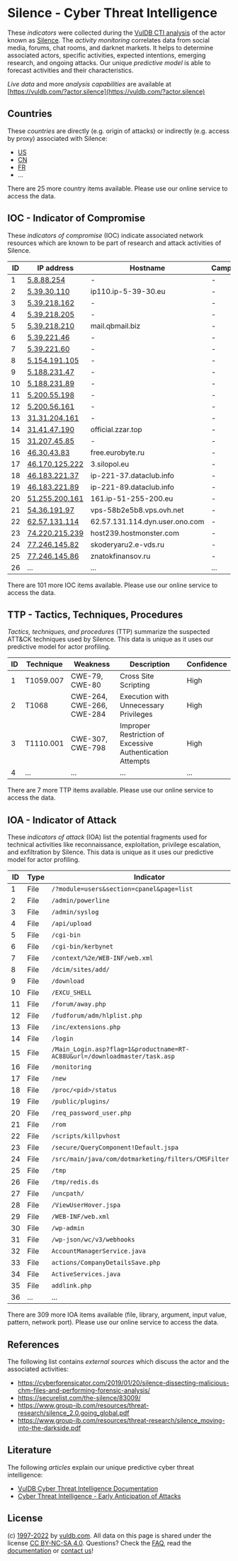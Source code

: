 # Silence - Cyber Threat Intelligence

These _indicators_ were collected during the [VulDB CTI analysis](https://vuldb.com/?kb.cti) of the actor known as [Silence](https://vuldb.com/?actor.silence). The _activity monitoring_ correlates data from social media, forums, chat rooms, and darknet markets. It helps to determine associated actors, specific activities, expected intentions, emerging research, and ongoing attacks. Our unique _predictive model_ is able to forecast activities and their characteristics.

_Live data_ and more _analysis capabilities_ are available at [https://vuldb.com/?actor.silence](https://vuldb.com/?actor.silence)

## Countries

These _countries_ are directly (e.g. origin of attacks) or indirectly (e.g. access by proxy) associated with Silence:

* [US](https://vuldb.com/?country.us)
* [CN](https://vuldb.com/?country.cn)
* [FR](https://vuldb.com/?country.fr)
* ...

There are 25 more country items available. Please use our online service to access the data.

## IOC - Indicator of Compromise

These _indicators of compromise_ (IOC) indicate associated network resources which are known to be part of research and attack activities of Silence.

ID | IP address | Hostname | Campaign | Confidence
-- | ---------- | -------- | -------- | ----------
1 | [5.8.88.254](https://vuldb.com/?ip.5.8.88.254) | - | - | High
2 | [5.39.30.110](https://vuldb.com/?ip.5.39.30.110) | ip110.ip-5-39-30.eu | - | High
3 | [5.39.218.162](https://vuldb.com/?ip.5.39.218.162) | - | - | High
4 | [5.39.218.205](https://vuldb.com/?ip.5.39.218.205) | - | - | High
5 | [5.39.218.210](https://vuldb.com/?ip.5.39.218.210) | mail.qbmail.biz | - | High
6 | [5.39.221.46](https://vuldb.com/?ip.5.39.221.46) | - | - | High
7 | [5.39.221.60](https://vuldb.com/?ip.5.39.221.60) | - | - | High
8 | [5.154.191.105](https://vuldb.com/?ip.5.154.191.105) | - | - | High
9 | [5.188.231.47](https://vuldb.com/?ip.5.188.231.47) | - | - | High
10 | [5.188.231.89](https://vuldb.com/?ip.5.188.231.89) | - | - | High
11 | [5.200.55.198](https://vuldb.com/?ip.5.200.55.198) | - | - | High
12 | [5.200.56.161](https://vuldb.com/?ip.5.200.56.161) | - | - | High
13 | [31.31.204.161](https://vuldb.com/?ip.31.31.204.161) | - | - | High
14 | [31.41.47.190](https://vuldb.com/?ip.31.41.47.190) | official.zzar.top | - | High
15 | [31.207.45.85](https://vuldb.com/?ip.31.207.45.85) | - | - | High
16 | [46.30.43.83](https://vuldb.com/?ip.46.30.43.83) | free.eurobyte.ru | - | High
17 | [46.170.125.222](https://vuldb.com/?ip.46.170.125.222) | 3.silopol.eu | - | High
18 | [46.183.221.37](https://vuldb.com/?ip.46.183.221.37) | ip-221-37.dataclub.info | - | High
19 | [46.183.221.89](https://vuldb.com/?ip.46.183.221.89) | ip-221-89.dataclub.info | - | High
20 | [51.255.200.161](https://vuldb.com/?ip.51.255.200.161) | 161.ip-51-255-200.eu | - | High
21 | [54.36.191.97](https://vuldb.com/?ip.54.36.191.97) | vps-58b2e5b8.vps.ovh.net | - | High
22 | [62.57.131.114](https://vuldb.com/?ip.62.57.131.114) | 62.57.131.114.dyn.user.ono.com | - | High
23 | [74.220.215.239](https://vuldb.com/?ip.74.220.215.239) | host239.hostmonster.com | - | High
24 | [77.246.145.82](https://vuldb.com/?ip.77.246.145.82) | skoderyaru2.e-vds.ru | - | High
25 | [77.246.145.86](https://vuldb.com/?ip.77.246.145.86) | znatokfinansov.ru | - | High
26 | ... | ... | ... | ...

There are 101 more IOC items available. Please use our online service to access the data.

## TTP - Tactics, Techniques, Procedures

_Tactics, techniques, and procedures_ (TTP) summarize the suspected ATT&CK techniques used by Silence. This data is unique as it uses our predictive model for actor profiling.

ID | Technique | Weakness | Description | Confidence
-- | --------- | -------- | ----------- | ----------
1 | T1059.007 | CWE-79, CWE-80 | Cross Site Scripting | High
2 | T1068 | CWE-264, CWE-266, CWE-284 | Execution with Unnecessary Privileges | High
3 | T1110.001 | CWE-307, CWE-798 | Improper Restriction of Excessive Authentication Attempts | High
4 | ... | ... | ... | ...

There are 7 more TTP items available. Please use our online service to access the data.

## IOA - Indicator of Attack

These _indicators of attack_ (IOA) list the potential fragments used for technical activities like reconnaissance, exploitation, privilege escalation, and exfiltration by Silence. This data is unique as it uses our predictive model for actor profiling.

ID | Type | Indicator | Confidence
-- | ---- | --------- | ----------
1 | File | `/?module=users&section=cpanel&page=list` | High
2 | File | `/admin/powerline` | High
3 | File | `/admin/syslog` | High
4 | File | `/api/upload` | Medium
5 | File | `/cgi-bin` | Medium
6 | File | `/cgi-bin/kerbynet` | High
7 | File | `/context/%2e/WEB-INF/web.xml` | High
8 | File | `/dcim/sites/add/` | High
9 | File | `/download` | Medium
10 | File | `/EXCU_SHELL` | Medium
11 | File | `/forum/away.php` | High
12 | File | `/fudforum/adm/hlplist.php` | High
13 | File | `/inc/extensions.php` | High
14 | File | `/login` | Low
15 | File | `/Main_Login.asp?flag=1&productname=RT-AC88U&url=/downloadmaster/task.asp` | High
16 | File | `/monitoring` | Medium
17 | File | `/new` | Low
18 | File | `/proc/<pid>/status` | High
19 | File | `/public/plugins/` | High
20 | File | `/req_password_user.php` | High
21 | File | `/rom` | Low
22 | File | `/scripts/killpvhost` | High
23 | File | `/secure/QueryComponent!Default.jspa` | High
24 | File | `/src/main/java/com/dotmarketing/filters/CMSFilter.java` | High
25 | File | `/tmp` | Low
26 | File | `/tmp/redis.ds` | High
27 | File | `/uncpath/` | Medium
28 | File | `/ViewUserHover.jspa` | High
29 | File | `/WEB-INF/web.xml` | High
30 | File | `/wp-admin` | Medium
31 | File | `/wp-json/wc/v3/webhooks` | High
32 | File | `AccountManagerService.java` | High
33 | File | `actions/CompanyDetailsSave.php` | High
34 | File | `ActiveServices.java` | High
35 | File | `addlink.php` | Medium
36 | ... | ... | ...

There are 309 more IOA items available (file, library, argument, input value, pattern, network port). Please use our online service to access the data.

## References

The following list contains _external sources_ which discuss the actor and the associated activities:

* https://cyberforensicator.com/2019/01/20/silence-dissecting-malicious-chm-files-and-performing-forensic-analysis/
* https://securelist.com/the-silence/83009/
* https://www.group-ib.com/resources/threat-research/silence_2.0.going_global.pdf
* https://www.group-ib.com/resources/threat-research/silence_moving-into-the-darkside.pdf

## Literature

The following _articles_ explain our unique predictive cyber threat intelligence:

* [VulDB Cyber Threat Intelligence Documentation](https://vuldb.com/?kb.cti)
* [Cyber Threat Intelligence - Early Anticipation of Attacks](https://www.scip.ch/en/?labs.20201022)

## License

(c) [1997-2022](https://vuldb.com/?kb.changelog) by [vuldb.com](https://vuldb.com/?kb.about). All data on this page is shared under the license [CC BY-NC-SA 4.0](https://creativecommons.org/licenses/by-nc-sa/4.0/). Questions? Check the [FAQ](https://vuldb.com/?kb.faq), read the [documentation](https://vuldb.com/?kb) or [contact us](https://vuldb.com/?contact)!
